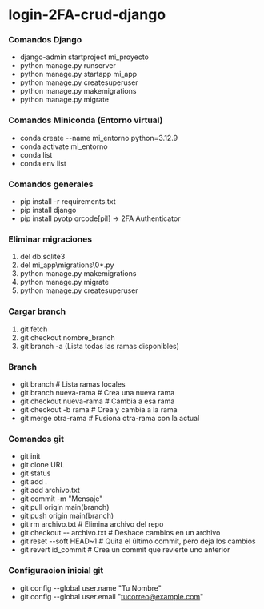 # login-2FA-crud-django

### Comandos Django
- django-admin startproject mi_proyecto
- python manage.py runserver
- python manage.py startapp mi_app
- python manage.py createsuperuser
- python manage.py makemigrations
- python manage.py migrate

### Comandos Miniconda (Entorno virtual)
- conda create --name mi_entorno python=3.12.9
- conda activate mi_entorno
- conda list
- conda env list

### Comandos generales
- pip install -r requirements.txt
- pip install django
- pip install pyotp qrcode[pil] -> 2FA Authenticator

### Eliminar migraciones
1. del db.sqlite3
2. del mi_app\migrations\0*.py
3. python manage.py makemigrations
3. python manage.py migrate
5. python manage.py createsuperuser

### Cargar branch
1. git fetch
2. git checkout nombre_branch
3. git branch -a (Lista todas las ramas disponibles)

### Branch
- git branch                 # Lista ramas locales
- git branch nueva-rama      # Crea una nueva rama
- git checkout nueva-rama    # Cambia a esa rama
- git checkout -b rama       # Crea y cambia a la rama
- git merge otra-rama        # Fusiona otra-rama con la actual

### Comandos git
- git init
- git clone URL
- git status 
- git add .
- git add archivo.txt  
- git commit -m "Mensaje"
- git pull origin main(branch)
- git push origin main(branch)
- git rm archivo.txt               # Elimina archivo del repo
- git checkout -- archivo.txt      # Deshace cambios en un archivo
- git reset --soft HEAD~1          # Quita el último commit, pero deja los cambios
- git revert id_commit             # Crea un commit que revierte uno anterior

### Configuracion inicial git
- git config --global user.name "Tu Nombre"
- git config --global user.email "tucorreo@example.com"
